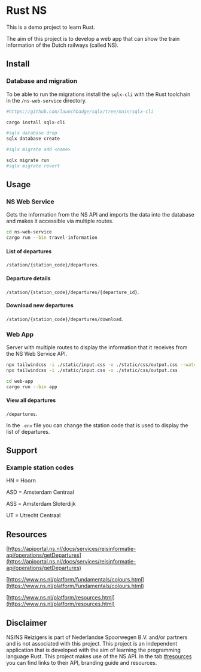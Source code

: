 # Rust NS

This is a demo project to learn Rust.

The aim of this project is to develop a web app that can show the train information of the Dutch railways (called NS).

## Install

### Database and migration

To be able to run the migrations install the ``sqlx-cli`` with the Rust toolchain in the ``/ns-web-service`` directory.

```bash
#https://github.com/launchbadge/sqlx/tree/main/sqlx-cli

cargo install sqlx-cli

#sqlx database drop
sqlx database create

#sqlx migrate add <name>

sqlx migrate run
#sqlx migrate revert
```

## Usage

### NS Web Service

Gets the information from the NS API and imports the data into the database and makes it accessible via multiple routes.

```bash
cd ns-web-service
cargo run --bin travel-information
```

#### List of departures

``/station/{station_code}/departures``.

#### Departure details

``/station/{station_code}/departures/{departure_id}``.

#### Download new departures

``/station/{station_code}/departures/download``.

### Web App

Server with multiple routes to display the information that it receives from the NS Web Service API.

```bash
npx tailwindcss -i ./static/input.css -o ./static/css/output.css --watch # for development
npx tailwindcss -i ./static/input.css -o ./static/css/output.css
```

```bash
cd web-app
cargo run --bin app
```

#### View all departures

``/departures``.

In the ``.env`` file you can change the station code that is used to display the list of departures.

## Support

### Example station codes

HN = Hoorn

ASD = Amsterdam Centraal

ASS = Amsterdam Sloterdijk

UT = Utrecht Centraal

## Resources

[https://apiportal.ns.nl/docs/services/reisinformatie-api/operations/getDepartures](https://apiportal.ns.nl/docs/services/reisinformatie-api/operations/getDepartures)

[https://www.ns.nl/platform/fundamentals/colours.html](https://www.ns.nl/platform/fundamentals/colours.html)

[https://www.ns.nl/platform/resources.html](https://www.ns.nl/platform/resources.html)

## Disclaimer

NS/NS Reizigers is part of Nederlandse Spoorwegen B.V. and/or partners and is not associated with this project. This project is an independent application that is developed with the aim of learning the programming language Rust. This project makes use of the NS API. In the tab [#resources](#resources) you can find links to their API, branding guide and resources.
